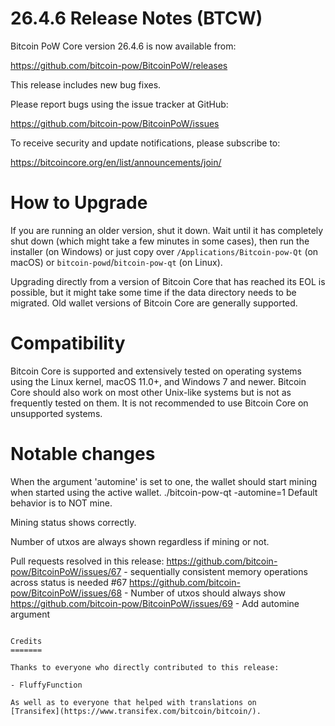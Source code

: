 26.4.6 Release Notes (BTCW)
==================

Bitcoin PoW Core version 26.4.6 is now available from:

  <https://github.com/bitcoin-pow/BitcoinPoW/releases>

This release includes new bug fixes.

Please report bugs using the issue tracker at GitHub:

  <https://github.com/bitcoin-pow/BitcoinPoW/issues>

To receive security and update notifications, please subscribe to:

  <https://bitcoincore.org/en/list/announcements/join/>

How to Upgrade
==============

If you are running an older version, shut it down. Wait until it has completely
shut down (which might take a few minutes in some cases), then run the
installer (on Windows) or just copy over `/Applications/Bitcoin-pow-Qt` (on macOS)
or `bitcoin-powd`/`bitcoin-pow-qt` (on Linux).

Upgrading directly from a version of Bitcoin Core that has reached its EOL is
possible, but it might take some time if the data directory needs to be migrated. Old
wallet versions of Bitcoin Core are generally supported.

Compatibility
==============

Bitcoin Core is supported and extensively tested on operating systems
using the Linux kernel, macOS 11.0+, and Windows 7 and newer.  Bitcoin
Core should also work on most other Unix-like systems but is not as
frequently tested on them.  It is not recommended to use Bitcoin Core on
unsupported systems.

Notable changes
===============
When the argument 'automine' is set to one, the wallet should start mining when started using the active wallet.
./bitcoin-pow-qt -automine=1
Default behavior is to NOT mine.

Mining status shows correctly.

Number of utxos are always shown regardless if mining or not.

Pull requests resolved in this release:
https://github.com/bitcoin-pow/BitcoinPoW/issues/67 - sequentially consistent memory operations across status is needed #67
https://github.com/bitcoin-pow/BitcoinPoW/issues/68 - Number of utxos should always show
https://github.com/bitcoin-pow/BitcoinPoW/issues/69 - Add automine argument


```

Credits
=======

Thanks to everyone who directly contributed to this release:

- FluffyFunction

As well as to everyone that helped with translations on
[Transifex](https://www.transifex.com/bitcoin/bitcoin/).
